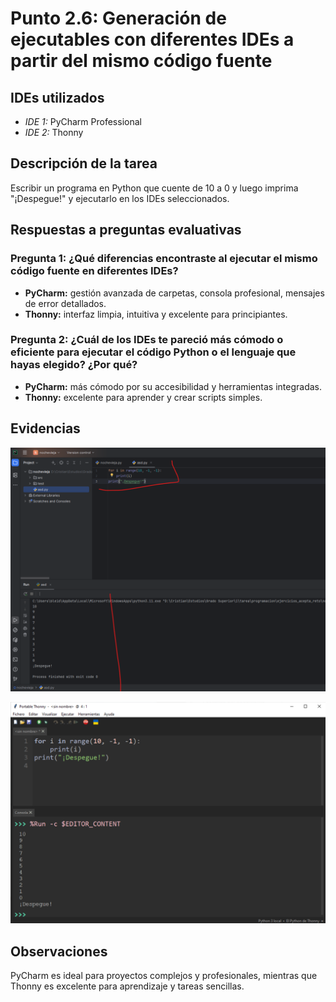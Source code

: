 # Punto 2.6: Generación de ejecutables con diferentes IDEs a partir del mismo código fuente

## IDEs utilizados
- *IDE 1:* PyCharm Professional
- *IDE 2:* Thonny

## Descripción de la tarea
Escribir un programa en Python que cuente de 10 a 0 y luego imprima "¡Despegue!" y ejecutarlo en los IDEs seleccionados.

## Respuestas a preguntas evaluativas
### Pregunta 1: ¿Qué diferencias encontraste al ejecutar el mismo código fuente en diferentes IDEs?
- **PyCharm:** gestión avanzada de carpetas, consola profesional, mensajes de error detallados.  
- **Thonny:** interfaz limpia, intuitiva y excelente para principiantes.

### Pregunta 2: ¿Cuál de los IDEs te pareció más cómodo o eficiente para ejecutar el código Python o el lenguaje que hayas elegido? ¿Por qué?
- **PyCharm:** más cómodo por su accesibilidad y herramientas integradas.  
- **Thonny:** excelente para aprender y crear scripts simples.

## Evidencias
![Captura 1](./capturas/12.png)  

![Captura 2](./capturas/13.png)

## Observaciones
PyCharm es ideal para proyectos complejos y profesionales, mientras que Thonny es excelente para aprendizaje y tareas sencillas.


